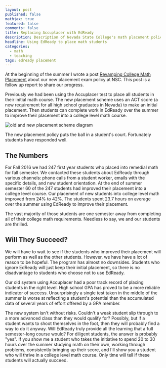 ```yaml
---
layout: post
published: false
mathjax: true
featured: false
comments: false
title: Replacing Accuplacer with EdReady
description: Description of Nevada State College's math placement policy
headline: Using EdReady to place math students
categories:
  - math
  - teaching
tags: edready placement
---
```

At the beginning of the summer I wrote a post [Revamping College Math Placement](https://sergeballif.github.io/math/teaching/revamping-college-math-placement) about our new placement exam policy at NSC. This post is a follow up report to share our progress.

Previously we had been using the Accuplacer test to place all students in their initial math course.  The new placement scheme uses an ACT score (a new requirement for all high school graduates in Nevada) to make an initial placement. Then students can complete work in EdReady over the summer to improve their placement into a college level math course.

![old and new placement scheme diagram]({{site.baseurl}}/images/NewPlacement.png)

The new placement policy puts the ball in a student's court. Fortunately students have responded well.

## The Numbers

For Fall $2016$ we had $247$ first year students who placed into remedial math for fall semester. We contacted these students about EdReady through various channels: phone calls from a student worker, emails with the specific details, and new student orientation. At the end of summer semester $60$ of the $247$ students had improved their placement into a college level course. Our placement of new students into college level math improved from $24\%$ to $42\%$. The students spent $23.7$ hours on average over the summer using EdReady to improve their placement. 

The vast majority of those students are one semester away from completing all of their college math requirements. Needless to say, we and our students are thrilled.

## Will They Succeed?

We will have to wait to see if the students who improved their placement will perform as well as the other students. However, we have have a lot of reason to be hopeful. The program has almost no downsides. Students who ignore EdReady will just keep their initial placement, so there is no disadvantage to students who choose not to use EdReady. 

Our old system using Accuplacer had a poor track record of placing students in the right level. High school GPA has proved to be a more reliable indicator of success. Unsurprisingly a single test taken in the middle of the summer is worse at reflecting a student's potential than the accumulated data of several years of effort offered by a GPA member. 

The new system isn't without risks. Couldn't a weak student slip through to a more advanced class than they would qualify for? Possibly, but if a student wants to shoot themselves in the foot, then they will probably find a way to do it anyway. Will EdReady truly provide all the learning that a full semester-long course would? For diligent students, the answer is probably "yes". If you show me a student who takes the initiative to spend $20$ to $30$ hours over the summer studying math on their own, working through problems, consistently bringing up their score, and I'll show you a student who will thrive in a college level math course. Only time will tell if these students will actually succeed.
